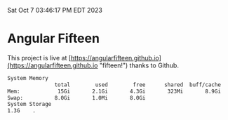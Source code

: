 Sat Oct  7 03:46:17 PM EDT 2023

# Angular Fifteen


This project is live at [https://angularfifteen.github.io](https://angularfifteen.github.io "fifteen!") thanks to Github.

```bash
System Memory
               total        used        free      shared  buff/cache   available
Mem:            15Gi       2.1Gi       4.3Gi       323Mi       8.9Gi        12Gi
Swap:          8.0Gi       1.0Mi       8.0Gi
System Storage
1.3G	.
```
```bash
